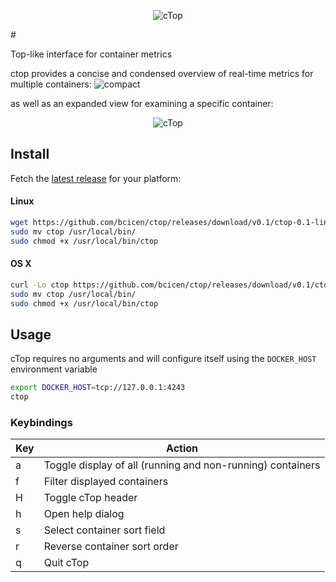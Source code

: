 <p align="center"><img src="https://i.imgur.com/rJRxwZH.png" alt="cTop"/></p>
#

Top-like interface for container metrics

ctop provides a concise and condensed overview of real-time metrics for multiple containers:
![compact][compact]

as well as an expanded view for examining a specific container:
<p align="center">
  <img src="http://i.imgur.com/nYjQMhd.gif" alt="cTop"/>
</p>

## Install

Fetch the [latest release](https://github.com/bcicen/ctop/releases) for your platform:

#### Linux

```bash
wget https://github.com/bcicen/ctop/releases/download/v0.1/ctop-0.1-linux-amd64 -O ctop
sudo mv ctop /usr/local/bin/
sudo chmod +x /usr/local/bin/ctop
```

#### OS X

```bash
curl -Lo ctop https://github.com/bcicen/ctop/releases/download/v0.1/ctop-0.1-darwin-amd64
sudo mv ctop /usr/local/bin/
sudo chmod +x /usr/local/bin/ctop
```

## Usage

cTop requires no arguments and will configure itself using the `DOCKER_HOST` environment variable
```bash
export DOCKER_HOST=tcp://127.0.0.1:4243
ctop
```

### Keybindings

Key | Action
--- | ---
a | Toggle display of all (running and non-running) containers
f | Filter displayed containers
H | Toggle cTop header
h | Open help dialog
s | Select container sort field
r | Reverse container sort order
q | Quit cTop

[compact]: http://i.imgur.com/uDUq33N.gif "cTop"

